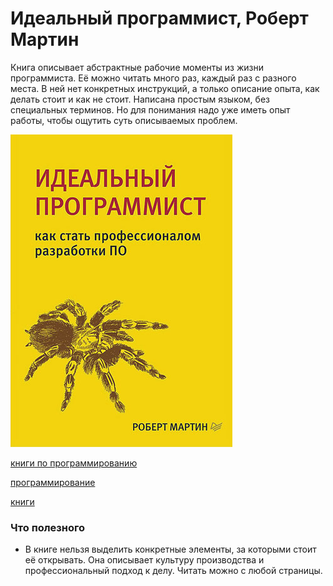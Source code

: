# Идеальный программист, Роберт Мартин

Книга описывает абстрактные рабочие моменты из жизни программиста. Её можно читать много раз, каждый раз с разного места. В ней нет конкретных инструкций, а только описание опыта, как делать стоит и как не стоит. Написана простым языком, без специальных терминов. Но для понимания надо уже иметь опыт работы, чтобы ощутить суть описываемых проблем.

![2020-11-28_idealniy_programmist_martin](./2020-11-28_idealniy_programmist_martin.jpg)

[книги по программированию](./meta_knigi_po_programmirovaniy.md)

[программирование](./meta_programmirovanie.md)

[книги](./meta_knigi.md)

### Что полезного

* В книге нельзя выделить конкретные элементы, за которыми стоит её открывать. Она описывает культуру производства и профессиональный подход к делу. Читать можно с любой страницы.

  